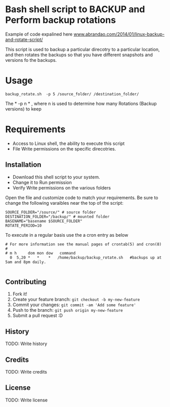 # Bash shell script to BACKUP and Perform backup rotations
Example of code expalined here  www.abrandao.com/2014/01/linux-backup-and-rotate-script/

This script is used to backup a particular direcotry to a particular location, and then rotates the backups so that you have different
snapshots and versions fo the backups. 


# Usage

```shell
backup_rotate.sh  -p 5 /source_folder/ /destination_folder/
```

The * -p  n *  , where n is used to determine how many Rotations (Backup versions) to keep


# Requirements
*  Access to Linux shell, the ability to execute this script
*  File Write permissions on the specific direcotries.


## Installation

* Download this shell script to your system. 
* Change it to Run permission
* Verify Write permissions on the various folders


 Open the file and customize code  to match your requirements. 
 Be sure to change the following varaibles near the top of the script:

```shell
SOURCE_FOLDER="/source/" # source folder
DESTINATION_FOLDER="/backup/" # mounted folder
BASENAME="basename $SOURCE_FOLDER"
ROTATE_PERIOD=10
```

  To execute  in a regular basis use the a cron entry as below
```
# For more information see the manual pages of crontab(5) and cron(8)
#
# m h     dom mon dow   command
  0  5,20 *   *    *   /home/backup/backup_rotate.sh   #backups up at 5am and 8pm daily.
  
```


## Contributing
1. Fork it!
2. Create your feature branch: `git checkout -b my-new-feature`
3. Commit your changes: `git commit -am 'Add some feature'`
4. Push to the branch: `git push origin my-new-feature`
5. Submit a pull request :D

## History
TODO: Write history
## Credits
TODO: Write credits
## License
TODO: Write license

